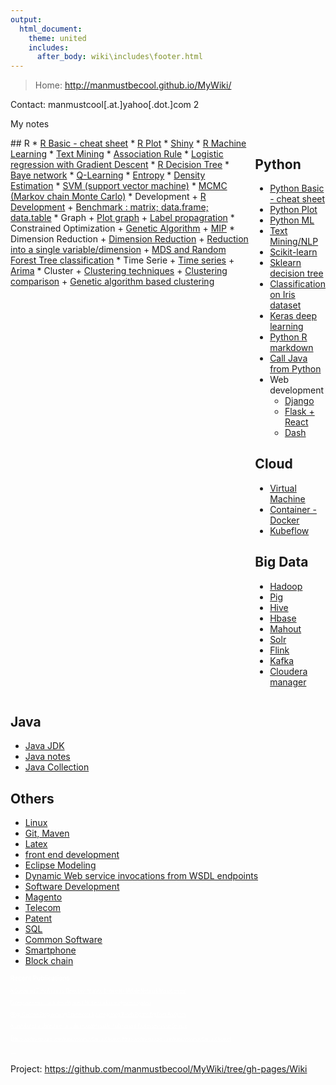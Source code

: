 ```yaml
---
output:
  html_document:
    theme: united
    includes:
      after_body: wiki\includes\footer.html
---
```


> Home: http://manmustbecool.github.io/MyWiki/

Contact: manmustcool[.at.]yahoo[.dot.]com 2

My notes

<div style="display: flex; -webkit-column-count: 2; -moz-column-count: 2; column-count: 2; -webkit-column-rule: 1px dotted #e0e0e0; -moz-column-rule: 1px dotted #e0e0e0; column-rule: 1px dotted #e0e0e0;">

<div style="display: inline-block; padding-right:10px;">
## R
 * <a href="Wiki/R/RBasic.html">R Basic - cheat sheet</a>
 * <a href="Wiki/R/plot.html">R Plot</a>
 * <a href="Wiki/R/Shiny.html">Shiny</a>
 * <a href="Wiki/R/RMachineLearning.html">R Machine Learning</a>
 * <a href="Wiki/R/textMining.html">Text Mining</a>
 * <a href="Wiki/R/associationRule.html">Association Rule</a>
 * <a href="Wiki/R/LogisticRegression.html">Logistic regression with Gradient Descent</a>
 * <a href="Wiki/R/decisionTree.html">R Decision Tree</a>
 * <a href="Wiki/R/baye_network.html">Baye network</a>
 * <a href="Wiki/R/QLearning.html">Q-Learning</a>
 * <a href="Wiki/R/Entropy.html">Entropy</a>
 * <a href="Wiki/R/densityEstimation.html">Density Estimation</a>
 * <a href="Wiki/R/svm.html">SVM (support vector machine)</a>
 * <a href="Wiki/R/MCMC.html">MCMC (Markov chain Monte Carlo)</a>
 * Development 
    + <a href="Wiki/R/RDevelopment.html">R Development</a>
    + <a href="Wiki/R/benchmarkMrDfDt.html">Benchmark : matrix; data.frame; data.table</a>
 * Graph
    + <a href="Wiki/R/graph.html">Plot graph</a>
    + <a href="Wiki/R/label_propagation.html">Label propagration</a>
 * Constrained Optimization
    + <a href="Wiki/R/GeneticAlgorithm.html">Genetic Algorithm</a>
    + <a href="Wiki/R/linearProgram.html">MIP</a>
 * Dimension Reduction
    + <a href="Wiki/R/dimensionReduction.html">Dimension Reduction</a>
    + <a href="Wiki/R/dataCompression.html">Reduction into a single variable/dimension</a>
    + <a href="Wiki/R/randomForestMDS.html">MDS and Random Forest Tree classification</a>
 * Time Serie
    + <a href="Wiki/R/timeSeries.html">Time series</a>
    + <a href="Wiki/R/Arima.html">Arima</a>
 * Cluster
    + <a href="Wiki/R/clustering.html">Clustering techniques</a>
    + <a href="Wiki/R/clusteringComparison.html">Clustering comparison</a>
    + <a href="Wiki/R/ga_cluster.html">Genetic algorithm based clustering</a>
 
</div>

<div style="display: inline-block;">

## Python
 * <a href="Wiki/Python/python.html">Python Basic - cheat sheet</a>
 * <a href="Wiki/Python/python_plot.html">Python Plot</a>
 * <a href="Wiki/Python/pythonML.html">Python ML</a>
 * <a href="Wiki/Python/python_nlp.html">Text Mining/NLP</a>
 * <a href="Wiki/Python/python_sklearn.html">Scikit-learn</a>
 * <a href="Wiki/Python/sklearn_decision_tree.html">Sklearn decision tree</a>
 * <a href="Wiki/Python/classificationOnIris.html">Classification on Iris dataset</a>
 * <a href="Wiki/Python/python_keras.html">Keras deep learning</a>
 * <a href="Wiki/Python/pythonRdm.html">Python R markdown</a>
 * <a href="Wiki/Python/python_java.html">Call Java from Python</a>
 * Web development
    + <a href="Wiki/Python/Django.html">Django</a>
    + <a href="Wiki/Python/flaskReact.html">Flask + React</a>
    + <a href="Wiki/Python/dash.html">Dash</a>
    
## Cloud
 * <a href="Wiki/Cloud/VirtualMachine.html">Virtual Machine</a>
 * <a href="Wiki/Cloud/Container.html">Container - Docker</a>
 * <a href="Wiki/Cloud/Kubeflow.html">Kubeflow</a>

## Big Data
 * <a href="Wiki/Hadoop.html">Hadoop</a> 
 * <a href="Wiki/Pig.html">Pig</a> 
 * <a href="Wiki/Hive.html">Hive</a> 
 * <a href="Wiki/Hbase.html">Hbase</a>
 * <a href="Wiki/Mahout.html">Mahout</a> 
 * <a href="Wiki/Solr.html">Solr</a>
 * <a href="Wiki/Flink.html">Flink</a> 
 * <a href="Wiki/Kafka.html">Kafka</a> 
 * <a href="Wiki/ClouderaCm.html">Cloudera manager</a>   
    
</div>

</div> <!--end two columns -->

## Java
 * <a href="Wiki/Java/jdk.html">Java JDK</a>
 * <a href="Wiki/Java/Java.html">Java notes</a>
 * <a href="Wiki/Java/JavaCollection.html">Java Collection</a>
  


## Others
 * <a href="Wiki/Linux.html">Linux</a>
 * <a href="Wiki/Maven.html">Git, Maven</a>
 * <a href="Wiki/Latex.html">Latex</a>
 * <a href="Wiki/frontend.html">front end development</a>
 * <a href="Wiki/eclipseModeling.html">Eclipse Modeling</a>
 * <a href="Wiki/Java/DI/di.html">Dynamic Web service invocations from WSDL endpoints</a>
 * <a href="Wiki/SoftwareDevelopment.html">Software Development </a>
 * <a href="Wiki/Magento.html">Magento</a>
 * <a href="Wiki/telecom.html">Telecom</a>
 * <a href="Wiki/Patent.html">Patent</a>
 * <a href="Wiki/SQL.html">SQL</a>
 * <a href="Wiki/commonSoftware.html">Common Software</a>
 * <a href="Wiki/smartphone.html">Smartphone</a>
 * <a href="Wiki/blockchain.html">Block chain</a>
 

<style>
div.non * {
 color: white !important;
 font-size: 70%;
}
</style>

<div class="non">

## Recent Publications

[A Streaming Data Anomaly Detection Analytic Engine for Mobile Network Management](http://manmustbecool.github.io/MyWiki/papers/A%20Streaming%20Data%20Anomaly%20Detection%20Analytic%20Engine%20for%20Mobile%20Network%20Management.pdf)


[Enterprise search with development for network management system](http://manmustbecool.github.io/MyWiki/papers/Enterprise%20search%20with%20development%20for%20network%20management%20system.pdf)


[RPig: Concise Programming Framework by Integrating R with Pig for Big Data Analytics](http://manmustbecool.github.io/MyWiki/papers/Rpig%20Concise%20Programming%20Framework%20by%20Integrating%20R%20with%20Pig%20for%20Big%20Data%20Analytics%202015.pdf)


[A distributed architecture for policy-customisable multi-tenant Processes-as-a-Service](http://manmustbecool.github.io/MyWiki/papers/A%20distributed%20architecture%20for%20policy-customisable%20multi-tenant%20Processes-as-a-Service.pdf)


[https://sites.google.com/view/manmustbecool/home](https://sites.google.com/view/manmustbecool/home)

...

</div>


Project: https://github.com/manmustbecool/MyWiki/tree/gh-pages/Wiki


